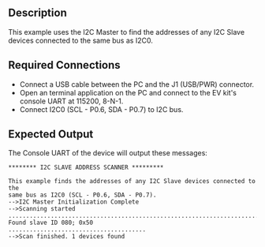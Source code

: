 ## Description
This example uses the I2C Master to find the addresses of any I2C Slave devices connected to the same bus as I2C0.

## Required Connections

-   Connect a USB cable between the PC and the J1 (USB/PWR) connector.
-   Open an terminal application on the PC and connect to the EV kit's console UART at 115200, 8-N-1.
-   Connect I2C0 (SCL - P0.6, SDA - P0.7) to I2C bus.

## Expected Output

The Console UART of the device will output these messages:

```
******** I2C SLAVE ADDRESS SCANNER *********

This example finds the addresses of any I2C Slave devices connected to the
same bus as I2C0 (SCL - P0.6, SDA - P0.7).
-->I2C Master Initialization Complete
-->Scanning started
.........................................................................
Found slave ID 080; 0x50
.......................................
-->Scan finished. 1 devices found
```
